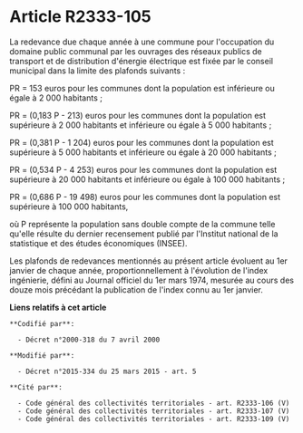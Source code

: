 # Article R2333-105

La redevance due chaque année à une commune pour l'occupation du domaine public communal par les ouvrages des réseaux publics
de transport et de distribution d'énergie électrique est fixée par le conseil municipal dans la limite des plafonds
suivants :

PR = 153 euros pour les communes dont la population est inférieure ou égale à 2 000 habitants ;

PR = (0,183 P - 213) euros pour les communes dont la population est supérieure à 2 000 habitants et inférieure ou égale à 5
000 habitants ;

PR = (0,381 P - 1 204) euros pour les communes dont la population est supérieure à 5 000 habitants et inférieure ou égale à
20 000 habitants ;

PR = (0,534 P - 4 253) euros pour les communes dont la population est supérieure à 20 000 habitants et inférieure ou égale à
100 000 habitants ;

PR = (0,686 P - 19 498) euros pour les communes dont la population est supérieure à 100 000 habitants,

où P représente la population sans double compte de la commune telle qu'elle résulte du dernier recensement publié par
l'Institut national de la statistique et des études économiques (INSEE).

Les plafonds de redevances mentionnés au présent article évoluent au 1er janvier de chaque année, proportionnellement à
l'évolution de l'index ingénierie, défini au Journal officiel du 1er mars 1974, mesurée au cours des douze mois précédant la
publication de l'index connu au 1er janvier.

**Liens relatifs à cet article**

	**Codifié par**:

	  - Décret n°2000-318 du 7 avril 2000

	**Modifié par**:

	  - Décret n°2015-334 du 25 mars 2015 - art. 5

	**Cité par**:

	  - Code général des collectivités territoriales - art. R2333-106 (V)
	  - Code général des collectivités territoriales - art. R2333-107 (V)
	  - Code général des collectivités territoriales - art. R2333-109 (V)
